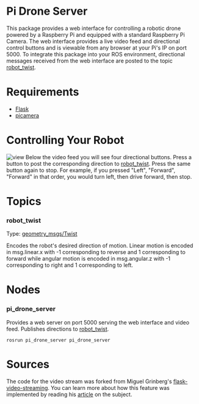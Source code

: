 # Pi Drone Server
This package provides a web interface for controlling a robotic drone powered by a Raspberry Pi and equipped with a standard Raspberry Pi Camera.
The web interface provides a live video feed and directional control buttons and is viewable from any browser at your Pi's IP on port 5000. To integrate
this package into your ROS environment, directional messages received from the web interface are posted to the topic [robot_twist](#Topics). 

# Requirements
* [Flask](https://flask.palletsprojects.com/en/1.1.x/)
* [picamera](https://www.flickr.com/photos/187266310@N04/50279435477/sizes/z/)

# Controlling Your Robot
![view](https://live.staticflickr.com/65535/50279435477_923eba405f_b.jpg)
Below the video feed you will see four directional buttons. Press a button to post the corresponding direction to 
[robot_twist](#Topics). Press the same button again to stop. For example, if you pressed "Left", "Forward", "Forward" in that order, you would 
turn left, then drive forward, then stop.

# <a name="Topics"></a>Topics
### robot_twist

Type: [geometry_msgs/Twist](http://docs.ros.org/melodic/api/geometry_msgs/html/msg/Twist.html)

Encodes the robot's desired direction of motion. Linear motion is encoded in msg.linear.x with -1 corresponding to reverse and 1 corresponding to forward 
while angular motion is encoded in msg.angular.z with -1 corresponding to right and 1 corresponding to left.

# Nodes
### pi_drone_server
Provides a web server on port 5000 serving the web interface and video feed. Publishes directions to [robot_twist](#Topics).
```
rosrun pi_drone_server pi_drone_server
```

# Sources
The code for the video stream was forked from Miguel Grinberg's [flask-video-streaming](https://github.com/miguelgrinberg/flask-video-streaming). 
You can learn more about how this feature was implemented by reading his [article](https://blog.miguelgrinberg.com/post/flask-video-streaming-revisited) 
on the subject.
